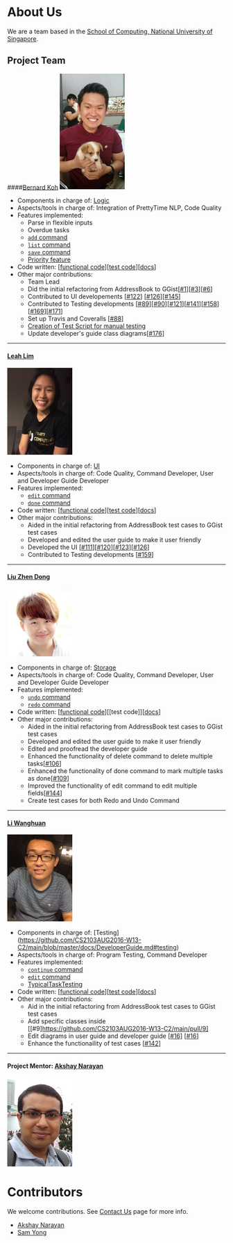 # About Us

We are a team based in the [School of Computing, National University of Singapore](http://www.comp.nus.edu.sg).

## Project Team

####[Bernard Koh](https://github.com/bernardified)
<img src="images/bernard.jpeg" width="150"><br>

* Components in charge of: [Logic](https://github.com/CS2103AUG2016-W13-C2/main/blob/master/docs/DeveloperGuide.md#logic-component)
* Aspects/tools in charge of: Integration of PrettyTime NLP, Code Quality
* Features implemented:
   * Parse in flexible inputs
   * Overdue tasks
   * [`add` command](https://github.com/CS2103AUG2016-W13-C2/main/blob/master/docs/UserGuide.md#adding-a-task-add)
   * [`list` command](https://github.com/CS2103AUG2016-W13-C2/main/blob/master/docs/UserGuide.md#listing-all-tasks--list)
   * [`save` command](https://github.com/CS2103AUG2016-W13-C2/main/blob/master/docs/UserGuide.md#saving-the-data-to-a-specified-location--save)
   * [Priority feature](https://github.com/CS2103AUG2016-W13-C2/main/blob/master/docs/UserGuide.md#quick-start)
* Code written: [[functional code](https://github.com/CS2103AUG2016-W13-C2/main/blob/master/collated/main/A0138411N.md)][[test code](https://github.com/CS2103AUG2016-W13-C2/main/blob/master/collated/test/A0138411N.md)][[docs](https://github.com/CS2103AUG2016-W13-C2/main/blob/master/collated/docs/A0138411N.md)]
* Other major contributions:
  * Team Lead
  * Did the initial refactoring from AddressBook to GGist[[#1](https://github.com/CS2103AUG2016-W13-C2/main/pull/1)][[#3](https://github.com/CS2103AUG2016-W13-C2/main/pull/3)][[#6](https://github.com/CS2103AUG2016-W13-C2/main/pull/6)]
  * Contributed to UI developements [[#122](https://github.com/CS2103AUG2016-W13-C2/main/pull/122)] [[#126](https://github.com/CS2103AUG2016-W13-C2/main/pull/126)][[#145](https://github.com/CS2103AUG2016-W13-C2/main/pull/145)]
  * Contributed to Testing developments [[#89](https://github.com/CS2103AUG2016-W13-C2/main/pull/89)][[#90](https://github.com/CS2103AUG2016-W13-C2/main/pull/90)][[#121](https://github.com/CS2103AUG2016-W13-C2/main/pull/121)][[#141](https://github.com/CS2103AUG2016-W13-C2/main/pull/141)][[#158](https://github.com/CS2103AUG2016-W13-C2/main/pull/158)][[#169](https://github.com/CS2103AUG2016-W13-C2/main/pull/169)][[#171](https://github.com/CS2103AUG2016-W13-C2/main/pull/171)]
  * Set up Travis and Coveralls [[#88](https://github.com/CS2103AUG2016-W13-C2/main/pull/88)]
  * [Creation of Test Script for manual testing](https://github.com/CS2103AUG2016-W13-C2/main/commit/e7c040abe65c534b9043831c82cdf562dc68ed29)
  * Update developer's guide class diagrams[[#176](https://github.com/CS2103AUG2016-W13-C2/main/pull/176)]
  
  
-----

#### [Leah Lim](http://github.com/leahlim)
<img src="images/leah.jpeg" width="150"><br>

* Components in charge of: [UI](https://github.com/CS2103AUG2016-W13-C2/main/blob/master/docs/DeveloperGuide.md#ui-component)
* Aspects/tools in charge of: Code Quality, Command Developer, User and Developer Guide Developer
* Features implemented:
   * [`edit` command](https://github.com/CS2103AUG2016-W13-C2/main/blob/master/docs/UserGuide.md#editing-a-task--edit)
   * [`done` command](https://github.com/CS2103AUG2016-W13-C2/main/blob/master/docs/UserGuide.md#marking-a-task-as-complete--done) 
* Code written: [[functional code](https://github.com/CS2103AUG2016-W13-C2/main/blob/master/collated/main/A0144727B.md)][[test code](https://github.com/CS2103AUG2016-W13-C2/main/blob/master/collated/test/A0144727B.md)][[docs](https://github.com/CS2103AUG2016-W13-C2/main/blob/master/collated/docs/A0144727B.md)] 
* Other major contributions:
  * Aided in the initial refactoring from AddressBook test cases to GGist test cases
  * Developed and edited the user guide to make it user friendly
  * Developed the UI [[#111](https://github.com/CS2103AUG2016-W13-C2/main/pull/111)][[#120](https://github.com/CS2103AUG2016-W13-C2/main/pull/120)][[#123](https://github.com/CS2103AUG2016-W13-C2/main/pull/123)][[#126](https://github.com/CS2103AUG2016-W13-C2/main/pull/126/commits/843f0e06cede70303a75824d216846a1c4871be1)]
  * Contributed to Testing developments [[#159](https://github.com/CS2103AUG2016-W13-C2/main/pull/159)]

-----

#### [Liu Zhen Dong](http://github.com/dongxuandong) 
<img src="images/zhendong.jpg" width="150"><br>

* Components in charge of: [Storage](https://github.com/CS2103AUG2016-W13-C2/main/blob/master/docs/DeveloperGuide.md#storage-component)
* Aspects/tools in charge of: Code Quality, Command Developer, User and Developer Guide Developer
* Features implemented:
   * [`undo` command](https://github.com/CS2103AUG2016-W13-C2/main/blob/master/docs/UserGuide.md#undo-undo)
   * [`redo` command](https://github.com/CS2103AUG2016-W13-C2/main/blob/master/docs/UserGuide.md#redo-redo) 
* Code written: [[functional code](https://github.com/CS2103AUG2016-W13-C2/main/blob/master/collated/main/A0138420N.md)][[test code]][[docs](https://github.com/CS2103AUG2016-W13-C2/main/blob/master/collated/docs/A0138420N.md)] 
* Other major contributions:
  * Aided in the initial refactoring from AddressBook test cases to GGist test cases
  * Developed and edited the user guide to make it user friendly
  * Edited and proofread the developer guide
  * Enhanced the functionality of delete command to delete multiple tasks[[#106](https://github.com/CS2103AUG2016-W13-C2/main/issues/106)]
  * Enhanced the functionality of done command to mark multiple tasks as done[[#109](https://github.com/CS2103AUG2016-W13-C2/main/issues/109)]
  * Improved the functionality of edit command to edit multiple fields[[#144](https://github.com/CS2103AUG2016-W13-C2/main/issues/144)]
  * Create test cases for both Redo and Undo Command

  
-----

#### [Li Wanghuan](http://github.com/liwanghuan)
<img src="images/wanghuan.jpeg" width="150"><br>

* Components in charge of: [Testing] (https://github.com/CS2103AUG2016-W13-C2/main/blob/master/docs/DeveloperGuide.md#testing)
* Aspects/tools in charge of: Program Testing, Command Developer
* Features implemented:
   * [`continue` command](https://github.com/CS2103AUG2016-W13-C2/main/blob/master/docs/UserGuide.md#marking-a-completed-task-as-undone--continue)
   * [`edit` command](https://github.com/CS2103AUG2016-W13-C2/main/blob/master/docs/UserGuide.md#editing-a-task--edit) 
   * [TypicalTaskTesting](https://github.com/CS2103AUG2016-W13-C2/main/blob/master/docs/DeveloperGuide.md#troubleshooting-tests)
* Code written: [[functional code](https://github.com/CS2103AUG2016-W13-C2/main/blob/master/collated/main/A0147994J.md)][[test code](https://github.com/CS2103AUG2016-W13-C2/main/blob/master/collated/test/A0147994J.md)][[docs](https://github.com/CS2103AUG2016-W13-C2/main/blob/master/collated/docs/A0147994J.md)] 
* Other major contributions:
  * Aid in the initial refactoring from AddressBook test cases to GGist test cases
  * Add specific classes inside [[#9]https://github.com/CS2103AUG2016-W13-C2/main/pull/9]
  * Edit diagrams in user guide and developer guide [[#16](https://github.com/CS2103AUG2016-W13-C2/main/pull/16)] [[#16](https://github.com/CS2103AUG2016-W13-C2/main/pull/16)]
  * Enhance the functionaility of test cases [[#142](https://github.com/CS2103AUG2016-W13-C2/main/issues/142)]

-----

#### Project Mentor: [Akshay Narayan](https://github.com/okkhoy)
<img src="images/AkshayNarayan.jpg" width="150"><br>



# Contributors

We welcome contributions. See [Contact Us](ContactUs.md) page for more info.

* [Akshay Narayan](https://github.com/se-edu/addressbook-level4/pulls?q=is%3Apr+author%3Aokkhoy)
* [Sam Yong](https://github.com/se-edu/addressbook-level4/pulls?q=is%3Apr+author%3Amauris)
